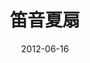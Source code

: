 ---
discogs_id: 14623095
title: 笛音夏扇
artists: ['窦唯', '不一样']
date: 2012-06-16
genre: ['Folk']
image: 笛音夏扇-14623095.jpg
label: 九洲音像出版公司
country: China
styles: ['Ambient']
category: Ambient
---
